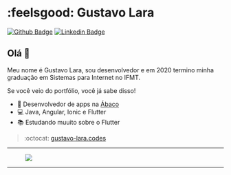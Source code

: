 # :feelsgood: Gustavo Lara 
[![Github Badge](https://img.shields.io/badge/-Github-000?style=flat-square&logo=Github&logoColor=white&link=https://github.com/gustavo-silvalara)](https://github.com/gustavo-silvalara)
[![Linkedin Badge](https://img.shields.io/badge/-LinkedIn-blue?style=flat-square&logo=Linkedin&logoColor=white&link=https://www.linkedin.com/in/gustavo-lara-8a4a58185/)](https://www.linkedin.com/in/gustavo-lara-8a4a58185/)

## Olá :tongue: 
Meu nome é Gustavo Lara, sou desenvolvedor e em 2020 termino minha graduação em Sistemas para Internet no IFMT.

Se você veio do portfólio, você já sabe disso!

- :office: Desenvolvedor de apps na [Ábaco](https://www.abaco.com.br/)
- :computer: Java, Angular, Ionic e Flutter
- :books: Estudando muuito sobre o Flutter

> :octocat: [gustavo-lara.codes](https://gustavo-lara.codes)

---

<div align="center" style="max-width:100px;max-height:100px">
  <meta http-equiv="Cache-Control" content="no-cache, no-store, must-revalidate">
  <img src="https://southamerica-east1-java-functions.cloudfunctions.net/random-dev-image">
</div>

---
